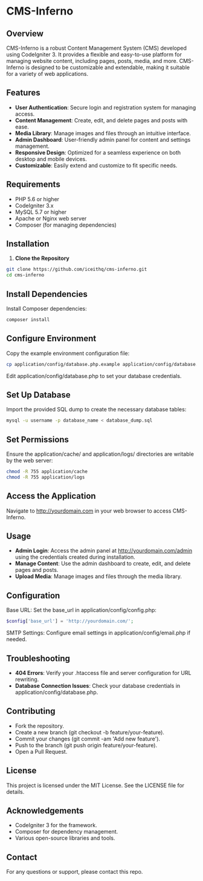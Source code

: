 # CMS-Inferno

## Overview

CMS-Inferno is a robust Content Management System (CMS) developed using CodeIgniter 3. It provides a flexible and easy-to-use platform for managing website content, including pages, posts, media, and more. CMS-Inferno is designed to be customizable and extendable, making it suitable for a variety of web applications.

## Features

- **User Authentication**: Secure login and registration system for managing access.
- **Content Management**: Create, edit, and delete pages and posts with ease.
- **Media Library**: Manage images and files through an intuitive interface.
- **Admin Dashboard**: User-friendly admin panel for content and settings management.
- **Responsive Design**: Optimized for a seamless experience on both desktop and mobile devices.
- **Customizable**: Easily extend and customize to fit specific needs.

## Requirements

- PHP 5.6 or higher
- CodeIgniter 3.x
- MySQL 5.7 or higher
- Apache or Nginx web server
- Composer (for managing dependencies)

## Installation

1. **Clone the Repository**

```bash
git clone https://github.com/iceithq/cms-inferno.git
cd cms-inferno
```

## Install Dependencies

Install Composer dependencies:

```bash
composer install
```

## Configure Environment

Copy the example environment configuration file:

```bash
cp application/config/database.php.example application/config/database.php
```

Edit application/config/database.php to set your database credentials.

## Set Up Database

Import the provided SQL dump to create the necessary database tables:

```bash
mysql -u username -p database_name < database_dump.sql
```

## Set Permissions

Ensure the application/cache/ and application/logs/ directories are writable by the web server:

```bash
chmod -R 755 application/cache
chmod -R 755 application/logs
```

## Access the Application

Navigate to http://yourdomain.com in your web browser to access CMS-Inferno.

## Usage

- **Admin Login**: Access the admin panel at http://yourdomain.com/admin using the credentials created during installation.
- **Manage Content**: Use the admin dashboard to create, edit, and delete pages and posts.
- **Upload Media**: Manage images and files through the media library.

## Configuration

Base URL: Set the base_url in application/config/config.php:

```php
$config['base_url'] = 'http://yourdomain.com/';
```

SMTP Settings: Configure email settings in application/config/email.php if needed.

## Troubleshooting

- **404 Errors**: Verify your .htaccess file and server configuration for URL rewriting.
- **Database Connection Issues**: Check your database credentials in application/config/database.php.

## Contributing

- Fork the repository.
- Create a new branch (git checkout -b feature/your-feature).
- Commit your changes (git commit -am 'Add new feature').
- Push to the branch (git push origin feature/your-feature).
- Open a Pull Request.

## License

This project is licensed under the MIT License. See the LICENSE file for details.

## Acknowledgements

- CodeIgniter 3 for the framework.
- Composer for dependency management.
- Various open-source libraries and tools.

## Contact

For any questions or support, please contact this repo.
